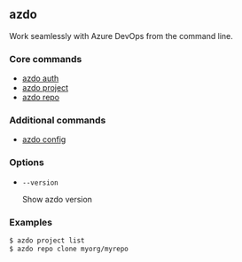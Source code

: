 ## azdo
Work seamlessly with Azure DevOps from the command line.
### Core commands
* [azdo auth](./azdo_auth.md)
* [azdo project](./azdo_project.md)
* [azdo repo](./azdo_repo.md)

### Additional commands
* [azdo config](./azdo_config.md)

### Options


* `--version`

	Show azdo version


### Examples

```bash
$ azdo project list
$ azdo repo clone myorg/myrepo
```

